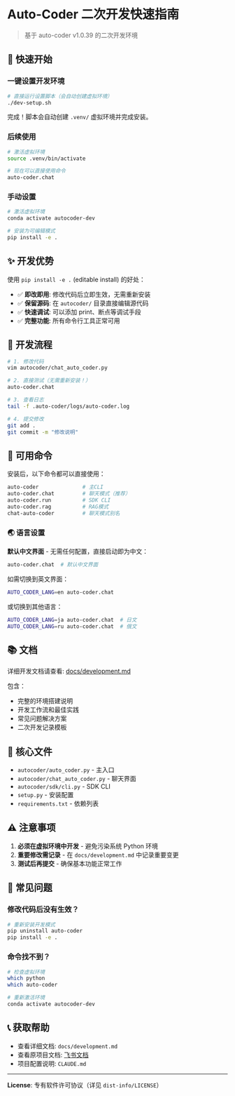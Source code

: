 # Auto-Coder 二次开发快速指南

> 基于 auto-coder v1.0.39 的二次开发环境

## 🚀 快速开始

### 一键设置开发环境

```bash
# 直接运行设置脚本（会自动创建虚拟环境）
./dev-setup.sh
```

完成！脚本会自动创建 `.venv/` 虚拟环境并完成安装。

### 后续使用

```bash
# 激活虚拟环境
source .venv/bin/activate

# 现在可以直接使用命令
auto-coder.chat
```

### 手动设置

```bash
# 激活虚拟环境
conda activate autocoder-dev

# 安装为可编辑模式
pip install -e .
```

## ✨ 开发优势

使用 `pip install -e .` (editable install) 的好处：

- ✅ **即改即用**: 修改代码后立即生效，无需重新安装
- ✅ **保留源码**: 在 `autocoder/` 目录直接编辑源代码
- ✅ **快速调试**: 可以添加 print、断点等调试手段
- ✅ **完整功能**: 所有命令行工具正常可用

## 📝 开发流程

```bash
# 1. 修改代码
vim autocoder/chat_auto_coder.py

# 2. 直接测试（无需重新安装！）
auto-coder.chat

# 3. 查看日志
tail -f .auto-coder/logs/auto-coder.log

# 4. 提交修改
git add .
git commit -m "修改说明"
```

## 🔧 可用命令

安装后，以下命令都可以直接使用：

```bash
auto-coder              # 主CLI
auto-coder.chat         # 聊天模式（推荐）
auto-coder.run          # SDK CLI
auto-coder.rag          # RAG模式
chat-auto-coder         # 聊天模式别名
```

### 🌏 语言设置

**默认中文界面** - 无需任何配置，直接启动即为中文：
```bash
auto-coder.chat  # 默认中文界面
```

如需切换到英文界面：
```bash
AUTO_CODER_LANG=en auto-coder.chat
```

或切换到其他语言：
```bash
AUTO_CODER_LANG=ja auto-coder.chat  # 日文
AUTO_CODER_LANG=ru auto-coder.chat  # 俄文
```

## 📚 文档

详细开发文档请查看: [docs/development.md](docs/development.md)

包含：
- 完整的环境搭建说明
- 开发工作流和最佳实践
- 常见问题解决方案
- 二次开发记录模板

## 🎯 核心文件

- `autocoder/auto_coder.py` - 主入口
- `autocoder/chat_auto_coder.py` - 聊天界面
- `autocoder/sdk/cli.py` - SDK CLI
- `setup.py` - 安装配置
- `requirements.txt` - 依赖列表

## ⚠️ 注意事项

1. **必须在虚拟环境中开发** - 避免污染系统 Python 环境
2. **重要修改需记录** - 在 `docs/development.md` 中记录重要变更
3. **测试后再提交** - 确保基本功能正常工作

## 🐛 常见问题

### 修改代码后没有生效？

```bash
# 重新安装开发模式
pip uninstall auto-coder
pip install -e .
```

### 命令找不到？

```bash
# 检查虚拟环境
which python
which auto-coder

# 重新激活环境
conda activate autocoder-dev
```

## 📞 获取帮助

- 查看详细文档: `docs/development.md`
- 查看原项目文档: [飞书文档](https://uelng8wukz.feishu.cn/wiki/QIpkwpQo2iSdkwk9nP6cNSPlnPc)
- 项目配置说明: `CLAUDE.md`

---

**License**: 专有软件许可协议（详见 `dist-info/LICENSE`）
